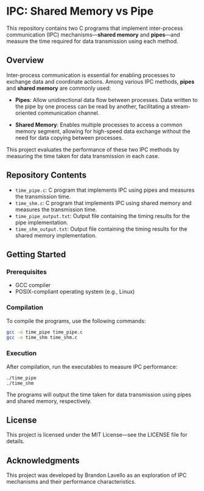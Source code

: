 # IPC: Shared Memory vs Pipe

This repository contains two C programs that implement inter-process communication (IPC) mechanisms—**shared memory** and **pipes**—and measure the time required for data transmission using each method.

## Overview

Inter-process communication is essential for enabling processes to exchange data and coordinate actions. Among various IPC methods, **pipes** and **shared memory** are commonly used:

- **Pipes**: Allow unidirectional data flow between processes. Data written to the pipe by one process can be read by another, facilitating a stream-oriented communication channel.

- **Shared Memory**: Enables multiple processes to access a common memory segment, allowing for high-speed data exchange without the need for data copying between processes.

This project evaluates the performance of these two IPC methods by measuring the time taken for data transmission in each case.

## Repository Contents

- `time_pipe.c`: C program that implements IPC using pipes and measures the transmission time.  
- `time_shm.c`: C program that implements IPC using shared memory and measures the transmission time.  
- `time_pipe_output.txt`: Output file containing the timing results for the pipe implementation.  
- `time_shm_output.txt`: Output file containing the timing results for the shared memory implementation.  

## Getting Started

### Prerequisites

- GCC compiler  
- POSIX-compliant operating system (e.g., Linux)  

### Compilation

To compile the programs, use the following commands:

```bash
gcc -o time_pipe time_pipe.c
gcc -o time_shm time_shm.c
```

### Execution

After compilation, run the executables to measure IPC performance:
```
./time_pipe
./time_shm
```

The programs will output the time taken for data transmission using pipes and shared memory, respectively.

## License

This project is licensed under the MIT License—see the LICENSE file for details.

## Acknowledgments

This project was developed by Brandon Lavello as an exploration of IPC mechanisms and their performance characteristics.
